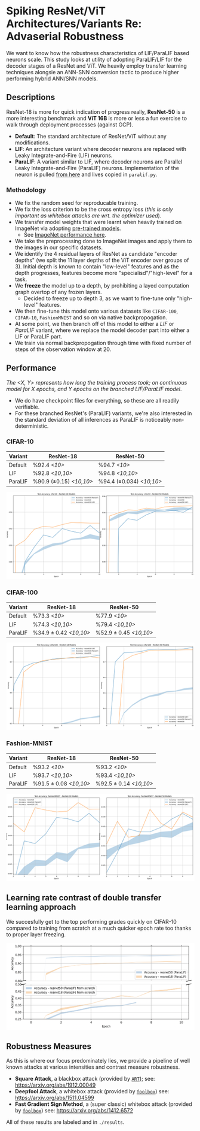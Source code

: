 # Spiking ResNet/ViT Architectures/Variants Re: Advaserial Robustness
We want to know how the robustness characteristics of LIF/ParaLIF based neurons scale. This study looks at utility of adopting ParaLIF/LIF for the decoder stages of a ResNet and ViT.
We heavily employ transfer learning techniques alongsie an ANN-SNN conversion tactic to produce higher performing hybrid ANN/SNN models.

## Descriptions
ResNet-18 is more for quick indication of progress really, **ResNet-50** is a more interesting benchmark and **ViT 16B** is more or less a fun exercise to walk through deployment processes (against GCP).

- **Default**: The standard architecture of ResNet/ViT without any modifications.
- **LIF**: An architecture variant where decoder neurons are replaced with Leaky Integrate-and-Fire (LIF) neurons.
- **ParaLIF**: A variant similar to LIF, where decoder neurons are Parallel Leaky Integrate-and-Fire (ParaLIF) neurons. Implementation of the neuron is pulled [from here](https://github.com/NECOTIS/Parallelizable-Leaky-Integrate-and-Fire-Neuron) and lives copied in `paralif.py`.

### Methodology
- We fix the random seed for reproducable training.
- We fix the loss criterion to be the cross entropy loss (_this is only important as whitebox attacks are wrt. the optimizer used_).
- We transfer model weights that were learnt when heavily trained on ImageNet via adopting [pre-trained models](https://pytorch.org/vision/stable/models.html).
    - See [ImageNet performance here](https://pytorch.org/vision/stable/models.html#table-of-all-available-classification-weights).
- We take the preprocessing done to ImageNet images and apply them to the images in our specific datasets.
- We identify the 4 residual layers of ResNet as candidate "encoder depths" (we split the 11 layer depths of the ViT encoder over groups of 3). Initial depth is known to contain "low-level" features and as the depth progresses, features become more "specialisd"/"high-level" for a task.
- We **freeze** the model up to a depth, by prohibiting a layed computation graph overtop of any frozen layers.
    - Decided to freeze up to depth 3, as we want to fine-tune only "high-level" features.
- We then fine-tune this model onto various datasets like `CIFAR-100`, `CIFAR-10`, `FashionMNIST` and so on via native backpropogation.
- At some point, we then branch off of this model to either a *LIF* or *ParaLIF* variant, where we replace the model decoder part into either a LIF or ParaLIF part.
- We train via normal backpropogation through time with fixed number of steps of the observation window at 20.

## Performance
_The <X, Y> represents how long the training process took; on continuous model for X epochs, and Y epochs on the branched LIF/ParaLIF model_.

- We do have checkpoint files for everything, so these are all readily verifiable.
- For these branched ResNet's (ParaLIF) variants, we're also interested in the standard deviation of all inferences as ParaLIF is noticeably non-deterministic.

### CIFAR-10

| Variant  | ResNet-18       | ResNet-50       |
|-----------|-----------------|-------------------
| Default  | %92.4 _<10>_    | %94.7 _<10>_    |
| LIF      | %92.8 _<10,10>_ | %94.8 _<10,10>_ |
| ParaLIF  | %90.9 (±0.15) _<10,10>_ | %94.4 (±0.034) _<10,10>_  |

![Cifar-10](./results/cifar10.png)

### CIFAR-100
| Variant  | ResNet-18       | ResNet-50      |
|-----------|-----------------|------------------
| Default  | %73.3 _<10>_    | %77.9 _<10>_   |
| LIF      | %74.3 _<10,10>_ | %79.4 _<10,10>_ |
| ParaLIF  | %34.9 ± 0.42 _<10,10>_ | %52.9 ± 0.45 _<10,10>_ |

![Cifar-100](./results/cifar100.png)

### Fashion-MNIST
| Variant  | ResNet-18       | ResNet-50      |
|-----------|-----------------|------------------
| Default  | %93.2 _<10>_    |  %93.2 _<10>_  |
| LIF      | %93.7 _<10,10>_ |  %93.4 _<10,10>_  |
| ParaLIF  | %91.5 ± 0.08 _<10,10>_ | %92.5 ± 0.14 _<10,10>_  |

![Fashion-MNIST](./results/fashion.png)

## Learning rate contrast of double transfer learning approach
We succesfully get to the top performing grades quickly on CIFAR-10 compared to training from scratch at a much quicker epoch rate too thanks to proper layer freezing.

![Contrast-Learning](./results/transfer-contrast.png)

## Robustness Measures
As this is where our focus predominately lies, we provide a pipeline of well known attacks at various intensities and contrast measure robustness.

- **Square Attack**, a blackbox attack (provided by [`ART`](https://github.com/Trusted-AI/adversarial-robustness-toolbox)); see: https://arxiv.org/abs/1912.00049
- **Deepfool Attack**, a whitebox attack (provided by [`foolbox`](https://github.com/bethgelab/foolbox)) see: https://arxiv.org/abs/1511.04599
- **Fast Gradient Sign Method**, a (super classic) whitebox attack (provided by [`foolbox`](https://github.com/bethgelab/foolbox)) see: https://arxiv.org/abs/1412.6572

All of these results are labeled and in `./results`.
